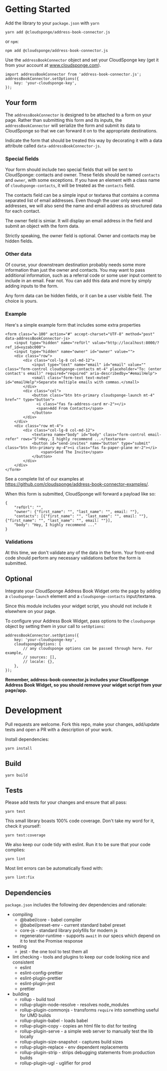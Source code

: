 # Getting Started

Add the library to your `package.json` with `yarn`

    yarn add @cloudsponge/address-book-connector.js

or `npm`:

    npm add @cloudsponge/address-book-connector.js

Use the `addressBookConnector` object and set your CloudSponge key (get it from your account at www.cloudsponge.com).

    import addressBookConnector from 'address-book-connector.js';
    addressBookConnector.setOptions({
        key: 'your-cloudsponge-key',
    });

## Your form

The `addressBookConnector` is designed to be attached to a form on your page. Rather than submitting this form and its inputs, the `addressBookConnector` will serialize the form and submit its data to CloudSponge so that we can forward it on to the appropriate destinations.

Indicate the form that should be treated this way by decorating it with a data attribute called `data-addressBookConnector-js`.

### Special fields

Your form should include two special fields that will be sent to CloudSponge: contacts and owner. These fields should be named `contacts` and `owner`, with some exceptions. If you have an element with a class name of `cloudsponge-contacts`, it will be treated as the `contacts` field.

The contacts field can be a simple input or textarea that contains a comma separated list of email addresses. Even though the user only sees email addresses, we will also send the name and email address as structured data for each contact.

The owner field is simiar. It will display an email address in the field and submit an object with the form data.

Strictly speaking, the owner field is optional. Owner and contacts may be hidden fields.

### Other data

Of course, your downstream destination probably needs some more information than just the owner and contacts. You may want to pass additional information, such as a referral code or some user input content to include in an email. Fear not. You can add this data and more by simply adding inputs to the form.

Any form data can be hidden fields, or it can be a user visible field. The choice is yours.

### Example

Here's a simple example form that includes some extra properties

    <form class="w-100" action="#" accept-charset="UTF-8" method="post" data-addressBookConnector-js>
        <input type="hidden" name="refUrl" value="http://localhost:8000/?ref_id=xyzabc000">
        <input type="hidden" name="owner" id="owner" value="">
        <div class="row">
            <div class="col-lg-8 col-md-12">
                <input type="text" name="email" id="email" value="" class="form-control cloudsponge-contacts mt-4" placeholder="To: (enter contact's email)" required="required" aria-describedby="#emailHelp">
                <small class="form-text text-muted" id="emailHelp">Separate multiple emails with commas.</small>
            </div>
            <div class="col">
                <button class="btn btn-primary cloudsponge-launch mt-4" href="" type="button">
                  <i class="fas fa-address-card mr-2"></i>
                  <span>Add From Contacts</span>
                </button>
            </div>
        </div>
        <div class="row mt-4">
            <div class="col-lg-8 col-md-12">
                <textarea name="body" id="body" class="form-control email-refer" rows="5">Hey, I highly recommend ...</textarea>
                <button id="send-invites" name="button" type="submit" class="btn btn-primary my-4"><i class="fas fa-paper-plane mr-2"></i>
                    <span>Send The Invite</span>
                </button>
            </div>
        </div>
    </form>

See a complete list of our examples at https://github.com/cloudsponge/address-book-connector-examples/.

When this form is submitted, CloudSponge will forward a payload like so:

    {
        "refUrl": "",
        "owner": {"first_name": "", "last_name": "", email: ""},
        "contacts": [{"first_name": "", "last_name": "", email: ""}, {"first_name": "", "last_name": "", email: ""}],
        "body": "Hey, I highly recommend ..."
    }

### Validations

At this time, we don't validate any of the data in the form. Your front-end code should perform any necessary validations before the form is submitted.


## Optional

Integrate your CloudSponge Address Book Widget onto the page by adding a `cloudsponge-launch` element and a `cloudsponge-contacts` input/textarea.

Since this module includes your widget script, you should not include it elsewhere on your page.

To configure your Address Book Widget, pass options to the `cloudsponge` object by setting them in your call to `setOptions`:

    addressBookConnector.setOptions({
        key: 'your-cloudsponge-key',
        cloudspongeOptions: {
            // any cloudsponge options can be passed through here. For example,
            // sources: [],
            // locale: {},
        },
    });

**Remember, address-book-connector.js includes your CloudSponge Address Book Widget, so you should remove your widget script from your page/app.**

# Development

Pull requests are welcome. Fork this repo, make your changes, add/update tests and open a PR with a description of your work.



Install dependencies:

    yarn install

## Build

    yarn build

## Tests

Please add tests for your changes and ensure that all pass:

    yarn test

This small library boasts 100% code coverage. Don't take my word for it, check it yourself:

    yarn test:coverage

We also keep our code tidy with eslint. Run it to be sure that your code complies:

    yarn lint

Most lint errors can be automatically fixed with:

    yarn lint:fix

## Dependencies

`package.json` includes the following dev dependencies and rationale:

* compiling
  * @babel/core - babel compiler
  * @babel/preset-env - current standard babel preset
  * core-js - standard library polyfills for modern js
  * regenerator-runtime - supports `await` in our specs which depend on it to test the Promise response
* testing
  * jest - the one tool to test them all
* lint checking - tools and plugins to keep our code looking nice and consistent
  * eslint
  * eslint-config-prettier
  * eslint-plugin-prettier
  * eslint-plugin-jest
  * prettier
* building
  * rollup - build tool
  * rollup-plugin-node-resolve - resolves node_modules
  * rollup-plugin-commonjs - transforms `require` into something useful for UMD builds
  * rollup-plugin-babel - loads babel
  * rollup-plugin-copy - copies an html file to dist for testing
  * rollup-plugin-serve - a simple web server to manually test the lib locally
  * rollup-plugin-size-snapshot - captures build sizes
  * rollup-plugin-replace - env dependent replacements
  * rollup-plugin-strip - strips debugging statements from production builds
  * rollup-plugin-ugl - uglifier for prod
